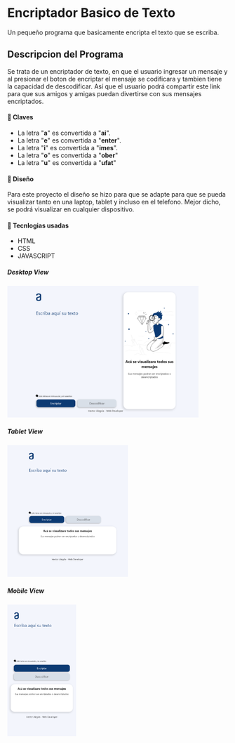 # Encriptador Basico de Texto
Un pequeño programa que basicamente encripta el texto que se escriba.
## Descripcion del Programa
Se trata de un encriptador de texto, en que el usuario ingresar un mensaje y al presionar el boton de encriptar el mensaje se codificara y tambien tiene la capacidad de descodificar. Así que el usuario podrá compartir este link para que sus amigos y amigas puedan divertirse con sus mensajes encriptados.
#### :key: Claves

- La letra "**a**" es convertida a "**ai**".
- La letra "**e**" es convertida a "**enter**".
- La letra "**i**" es convertida a "**imes**".
- La letra "**o**" es convertida a "**ober**"
- La letra "**u**" es convertida a "**ufat**"

#### :art: Diseño
Para este proyecto el diseño se hizo para que se adapte para que se pueda visualizar tanto en una laptop, tablet y incluso en el telefono. Mejor dicho, se podrá visualizar en cualquier dispositivo.

#### :rocket: Tecnlogias usadas
- HTML
- CSS
- JAVASCRIPT

##### Desktop View
<img src="https://github.com/Alegriah27/EncriptadorTexto/blob/main/assets/img/desktop.png" height="300">

##### Tablet View
<img src="https://github.com/Alegriah27/EncriptadorTexto/blob/main/assets/img/tablet.png" height="300">

##### Mobile View
<img src="https://github.com/Alegriah27/EncriptadorTexto/blob/main/assets/img/mobile.png" height="300">
